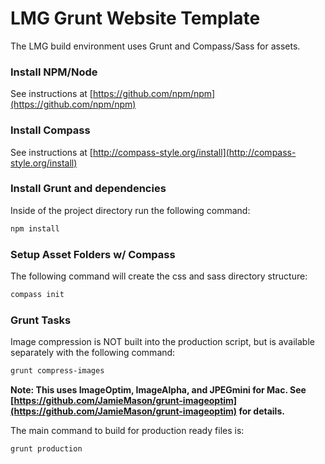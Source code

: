 LMG Grunt Website Template
==========================

The LMG build environment uses Grunt and Compass/Sass for assets.


### Install NPM/Node

See instructions at [https://github.com/npm/npm](https://github.com/npm/npm)


### Install Compass

See instructions at [http://compass-style.org/install](http://compass-style.org/install)


### Install Grunt and dependencies

Inside of the project directory run the following command:

``` bash
npm install
```

### Setup Asset Folders w/ Compass

The following command will create the css and sass directory structure:

``` bash
compass init
```

### Grunt Tasks

Image compression is NOT built into the production script, but is available separately with the following command:

``` bash
grunt compress-images
```

**Note: This uses ImageOptim, ImageAlpha, and JPEGmini for Mac. See [https://github.com/JamieMason/grunt-imageoptim](https://github.com/JamieMason/grunt-imageoptim) for details.**


The main command to build for production ready files is:

``` bash
grunt production
```
